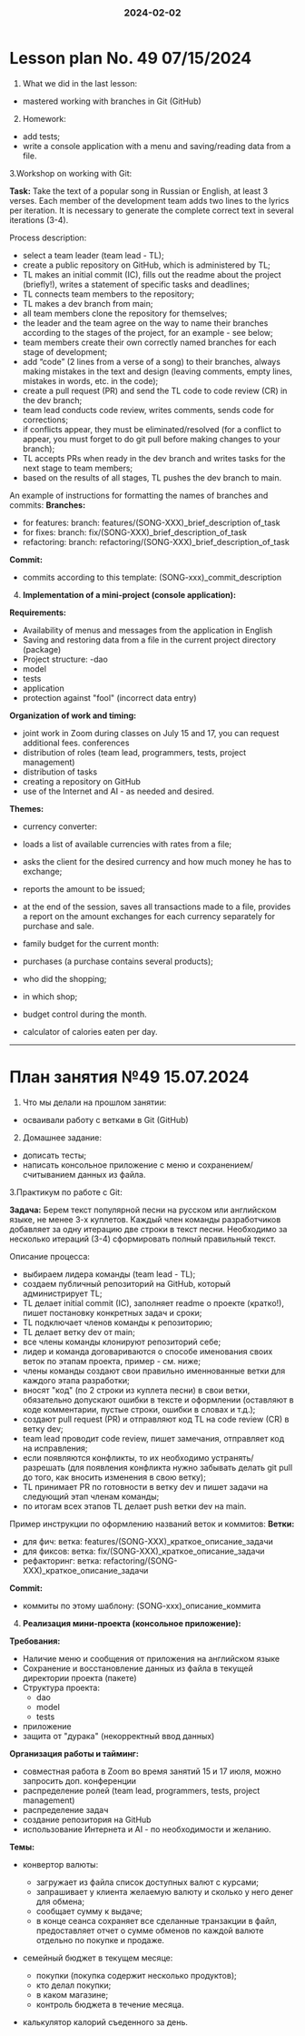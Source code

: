 <h3 style="text-align: center; padding-bottom: 14px">2024-02-02</h3>

# Lesson plan No. 49 07/15/2024

1. What we did in the last lesson:
- mastered working with branches in Git (GitHub)

2. Homework:
- add tests;
- write a console application with a menu and saving/reading data from a file.

3.Workshop on working with Git:

**Task:**
Take the text of a popular song in Russian or English, at least 3 verses.
Each member of the development team adds two lines to the lyrics per iteration.
It is necessary to generate the complete correct text in several iterations (3-4).

Process description:
- select a team leader (team lead - TL);
- create a public repository on GitHub, which is administered by TL;
- TL makes an initial commit (IC), fills out the readme about the project (briefly!), writes a statement of specific tasks and deadlines;
- TL connects team members to the repository;
- TL makes a dev branch from main;
- all team members clone the repository for themselves;
- the leader and the team agree on the way to name their branches according to the stages of the project, for an example - see below;
- team members create their own correctly named branches for each stage of development;
- add “code” (2 lines from a verse of a song) to their branches, always making mistakes in the text and design (leaving comments, empty lines, mistakes in words, etc. in the code);
- create a pull request (PR) and send the TL code to code review (CR) in the dev branch;
- team lead conducts code review, writes comments, sends code for corrections;
- if conflicts appear, they must be eliminated/resolved (for a conflict to appear, you must forget to do git pull before making changes to your branch);
- TL accepts PRs when ready in the dev branch and writes tasks for the next stage to team members;
- based on the results of all stages, TL pushes the dev branch to main.

An example of instructions for formatting the names of branches and commits:
**Branches:**
- for features:
  branch: features/(SONG-XXX)_brief_description of_task
- for fixes:
  branch: fix/(SONG-XXX)_brief_description_of_task
- refactoring:
  branch: refactoring/(SONG-XXX)_brief_description_of_task

**Commit:**
- commits according to this template:
  (SONG-xxx)_commit_description

4. **Implementation of a mini-project (console application):**

**Requirements:**
- Availability of menus and messages from the application in English
- Saving and restoring data from a file in the current project directory (package)
- Project structure:
  -dao
- model
- tests
- application
- protection against "fool" (incorrect data entry)

**Organization of work and timing:**
- joint work in Zoom during classes on July 15 and 17, you can request additional fees. conferences
- distribution of roles (team lead, programmers, tests, project management)
- distribution of tasks
- creating a repository on GitHub
- use of the Internet and AI - as needed and desired.

**Themes:**
- currency converter:
- loads a list of available currencies with rates from a file;
- asks the client for the desired currency and how much money he has to exchange;
- reports the amount to be issued;
- at the end of the session, saves all transactions made to a file, provides a report on the amount
  exchanges for each currency separately for purchase and sale.

- family budget for the current month:
- purchases (a purchase contains several products);
- who did the shopping;
- in which shop;
- budget control during the month.

- calculator of calories eaten per day.

___

# План занятия №49 15.07.2024

1. Что мы делали на прошлом занятии:
- осваивали работу с ветками в Git (GitHub)

2. Домашнее задание:
- дописать тесты;
- написать консольное приложение с меню и сохранением/считыванием данных из файла.

3.Практикум по работе с Git:

**Задача:**
Берем текст популярной песни на русском или английском языке, не менее 3-х куплетов.
Каждый член команды разработчиков добавляет за одну итерацию две строки в текст песни.
Необходимо за несколько итераций (3-4) сформировать полный правильный текст. 

Описание процесса:
- выбираем лидера команды (team lead - TL);
- создаем публичный репозиторий на GitHub, который администрирует TL;
- TL делает initial commit (IC), заполняет readme о проекте (кратко!), пишет постановку конкретных задач и сроки;
- TL подключает членов команды к репозиторию;
- TL делает ветку dev от main; 
- все члены команды клонируют репозиторий себе;
- лидер и команда договариваются о способе именования своих веток по этапам проекта, пример - см. ниже;
- члены команды создают свои правильно именнованные ветки для каждого этапа разработки;
- вносят "код" (по 2 строки из куплета песни) в свои ветки, обязательно допускают ошибки в тексте и оформлении (оставляют в коде комментарии, пустые строки, ошибки в словах и т.д.);
- создают pull request (PR) и отправляют код TL на code review (CR) в ветку dev;
- team lead проводит code review, пишет замечания, отправляет код на исправления;
- если появляются конфликты, то их необходимо устранять/разрешать (для появления конфликта нужно забывать делать git pull до того, как вносить изменения в свою ветку);
- TL принимает PR по готовности в ветку dev и пишет задачи на следующий этап членам команды;
- по итогам всех этапов TL делает push ветки dev на main.

Пример инструкции по оформлению названий веток и коммитов:
**Ветки:**
- для фич:
ветка: features/(SONG-XXX)_краткое_описание_задачи
- для фиксов:
ветка: fix/(SONG-XXX)_краткое_описание_задачи
- рефакторинг:
ветка: refactoring/(SONG-XXX)_краткое_описание_задачи

**Commit:**
- коммиты по этому шаблону: 
(SONG-xxx)_описание_коммита

4. **Реализация мини-проекта (консольное приложение):**

**Требования:**
  - Наличие меню и сообщения от приложения на английском языке
  - Сохранение и восстановление данных из файла в текущей директории проекта (пакете)
  - Структура проекта:
    - dao
    - model
    - tests
  - приложение
  - защита от "дурака" (некорректный ввод данных)

**Организация работы и тайминг:**
  - совместная работа в Zoom во время занятий 15 и 17 июля, можно запросить доп. конференции
  - распределение ролей (team lead, programmers, tests, project management)
  - распределение задач
  - создание репозитория на GitHub 
  - использование Интернета и AI - по необходимости и желанию.

**Темы:**
- конвертор валюты:
    - загружает из файла список доступных валют с курсами;
    - запрашивает у клиента желаемую валюту и сколько у него денег для обмена;
    - сообщает сумму к выдаче;
    - в конце сеанса сохраняет все сделанные транзакции в файл, предоставляет отчет о сумме
      обменов по каждой валюте отдельно по покупке и продаже.

- семейный бюджет в текущем месяце:
    - покупки (покупка содержит несколько продуктов);
    - кто делал покупки;
    - в каком магазине;
    - контроль бюджета в течение месяца.

- калькулятор калорий съеденного за день.